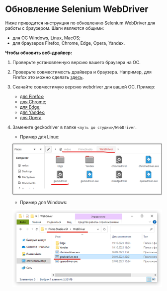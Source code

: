 # Обновление Selenium WebDriver 

Ниже приводится инструкция по обновлению Selenium WebDriver для работы с браузером. Шаги являются общими:
* для ОС Windows, Linux, MacOS;
* для браузеров Firefox, Chrome, Edge, Opera, Yandex.

**Чтобы обновить веб-драйвер:**

1. Проверьте установленную версию вашего браузера на ОС.
2. Проверьте совместимость драйвера и браузера. Например, для Firefox это можно сделать [здесь](https://firefox-source-docs.mozilla.org/testing/geckodriver/Support.html).
3. Скачайте совместимую версию webdriver для вашей ОС. Пример:
   * [для Firefox](https://github.com/mozilla/geckodriver/releases);
   * [для Chrome](https://chromedriver.chromium.org/downloads);
   * [для Edge](https://developer.microsoft.com/ru-ru/microsoft-edge/tools/webdriver/);
   * [для Yandex](https://github.com/yandex/YandexDriver);
   * [для Opera](https://github.com/operasoftware/operachromiumdriver).

4. Замените geckodriver в папке `<путь до студии>/WebDriver`.

   * Пример для Linux:

   ![](../../.gitbook/assets/update-webdriver-linux.png)

   * Пример для Windows:

   ![](../../.gitbook/assets/update-webdriver-windows.png)
 
